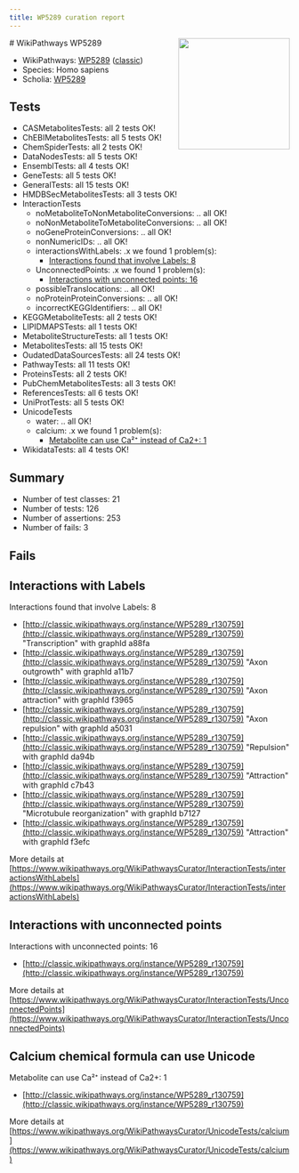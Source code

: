 ```yaml
---
title: WP5289 curation report
---
```


<img style="float: right; width: 200px" src="https://upload.wikimedia.org/wikipedia/commons/thumb/8/83/Wplogo_with_text_500.png/640px-Wplogo_with_text_500.png" />
# WikiPathways WP5289

* WikiPathways: [WP5289](https://wikipathways.org/pathways/WP5289) ([classic](https://classic.wikipathways.org/instance/WP5289))
* Species: Homo sapiens
* Scholia: [WP5289](https://scholia.toolforge.org/wikipathways/WP5289)
## Tests
* CASMetabolitesTests: all 2 tests OK!
* ChEBIMetabolitesTests: all 5 tests OK!
* ChemSpiderTests: all 2 tests OK!
* DataNodesTests: all 5 tests OK!
* EnsemblTests: all 4 tests OK!
* GeneTests: all 5 tests OK!
* GeneralTests: all 15 tests OK!
* HMDBSecMetabolitesTests: all 3 tests OK!
* InteractionTests
    * noMetaboliteToNonMetaboliteConversions: .. all OK!
    * noNonMetaboliteToMetaboliteConversions: .. all OK!
    * noGeneProteinConversions: .. all OK!
    * nonNumericIDs: .. all OK!
    * interactionsWithLabels: .x we found 1 problem(s):
        * [Interactions found that involve Labels: 8](#630d267f)
    * UnconnectedPoints: .x we found 1 problem(s):
        * [Interactions with unconnected points: 16](#7f1d407d)
    * possibleTranslocations: .. all OK!
    * noProteinProteinConversions: .. all OK!
    * incorrectKEGGIdentifiers: .. all OK!
* KEGGMetaboliteTests: all 2 tests OK!
* LIPIDMAPSTests: all 1 tests OK!
* MetaboliteStructureTests: all 1 tests OK!
* MetabolitesTests: all 15 tests OK!
* OudatedDataSourcesTests: all 24 tests OK!
* PathwayTests: all 11 tests OK!
* ProteinsTests: all 2 tests OK!
* PubChemMetabolitesTests: all 3 tests OK!
* ReferencesTests: all 6 tests OK!
* UniProtTests: all 5 tests OK!
* UnicodeTests
    * water: .. all OK!
    * calcium: .x we found 1 problem(s):
        * [Metabolite can use Ca²⁺ instead of Ca2+: 1](#11d84c22)
* WikidataTests: all 4 tests OK!


## Summary

* Number of test classes: 21
* Number of tests: 126
* Number of assertions: 253
* Number of fails: 3

## Fails

<a name="630d267f" />

## Interactions with Labels

Interactions found that involve Labels: 8

* [http://classic.wikipathways.org/instance/WP5289_r130759](http://classic.wikipathways.org/instance/WP5289_r130759) "Transcription" with graphId a88fa
* [http://classic.wikipathways.org/instance/WP5289_r130759](http://classic.wikipathways.org/instance/WP5289_r130759) "Axon outgrowth" with graphId a11b7
* [http://classic.wikipathways.org/instance/WP5289_r130759](http://classic.wikipathways.org/instance/WP5289_r130759) "Axon attraction" with graphId f3965
* [http://classic.wikipathways.org/instance/WP5289_r130759](http://classic.wikipathways.org/instance/WP5289_r130759) "Axon repulsion" with graphId a5031
* [http://classic.wikipathways.org/instance/WP5289_r130759](http://classic.wikipathways.org/instance/WP5289_r130759) "Repulsion" with graphId da94b
* [http://classic.wikipathways.org/instance/WP5289_r130759](http://classic.wikipathways.org/instance/WP5289_r130759) "Attraction" with graphId c7b43
* [http://classic.wikipathways.org/instance/WP5289_r130759](http://classic.wikipathways.org/instance/WP5289_r130759) "Microtubule
reorganization" with graphId b7127
* [http://classic.wikipathways.org/instance/WP5289_r130759](http://classic.wikipathways.org/instance/WP5289_r130759) "Attraction" with graphId f3efc


More details at [https://www.wikipathways.org/WikiPathwaysCurator/InteractionTests/interactionsWithLabels](https://www.wikipathways.org/WikiPathwaysCurator/InteractionTests/interactionsWithLabels)

<a name="7f1d407d" />

## Interactions with unconnected points

Interactions with unconnected points: 16

* [http://classic.wikipathways.org/instance/WP5289_r130759](http://classic.wikipathways.org/instance/WP5289_r130759)


More details at [https://www.wikipathways.org/WikiPathwaysCurator/InteractionTests/UnconnectedPoints](https://www.wikipathways.org/WikiPathwaysCurator/InteractionTests/UnconnectedPoints)

<a name="11d84c22" />

## Calcium chemical formula can use Unicode

Metabolite can use Ca²⁺ instead of Ca2+: 1

* [http://classic.wikipathways.org/instance/WP5289_r130759](http://classic.wikipathways.org/instance/WP5289_r130759)


More details at [https://www.wikipathways.org/WikiPathwaysCurator/UnicodeTests/calcium](https://www.wikipathways.org/WikiPathwaysCurator/UnicodeTests/calcium)

